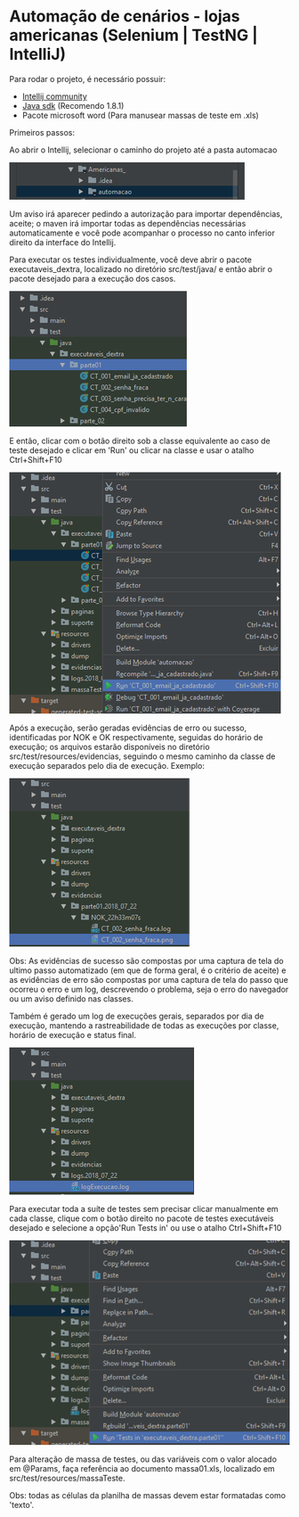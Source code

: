 # Automação de cenários - lojas americanas (Selenium | TestNG | IntelliJ)

Para rodar o projeto, é necessário possuir:

* [Intellij community](https://www.jetbrains.com/idea/download/#section=windows)
* [Java sdk](http://www.oracle.com/technetwork/pt/java/javase/downloads/jdk8-downloads-2133151.html) (Recomendo 1.8.1)
* Pacote microsoft word (Para manusear massas de teste em .xls)

Primeiros passos:

Ao abrir o Intellij, selecionar o caminho do projeto até a pasta automacao

![Automacao_americanas](assets/proj_path.png)

Um aviso irá aparecer pedindo a autorização para importar dependências, aceite; o maven irá importar todas as dependências necessárias automaticamente e você pode acompanhar o processo no canto inferior direito da interface do Intellij.

Para executar os testes individualmente, você deve abrir o pacote executaveis_dextra, localizado no diretório src/test/java/ e então abrir o pacote desejado para a execução dos casos.

![Automacao_americanas](assets/package_path.png)

E então, clicar com o botão direito sob a classe equivalente ao caso de teste desejado e clicar em 'Run' ou clicar na classe e usar o atalho Ctrl+Shift+F10

![Automacao_americanas](assets/execution_path.png)

Após a execução, serão geradas evidências de erro ou sucesso, identificadas por NOK e OK respectivamente, seguidas do horário de execução; os arquivos estarão disponíveis no diretório src/test/resources/evidencias, seguindo o mesmo caminho da classe de execução separados pelo dia de execução. Exemplo: 

![Automacao_americanas](assets/files_path.png)

Obs: As evidências de sucesso são compostas por uma captura de tela do ultimo passo automatizado (em que de forma geral, é o critério de aceite) e as evidências de erro são compostas por uma captura de tela do passo que ocorreu o erro e um log, descrevendo o problema, seja o erro do navegador ou um aviso definido nas classes.

Também é gerado um log de execuções gerais, separados por dia de execução, mantendo a rastreabilidade de todas as execuções por classe, horário de execução e status final.

![Automacao_americanas](assets/finalLog_path.png)

Para executar toda a suíte de testes sem precisar clicar manualmente em cada classe, clique com o botão direito no pacote de testes executáveis desejado e selecione a opção'Run Tests in' ou use o atalho Ctrl+Shift+F10

![Automacao_americanas](assets/pack_execution.png)

Para alteração de massa de testes, ou das variáveis com o valor alocado em @Params, faça referência ao documento massa01.xls, localizado em src/test/resources/massaTeste.

Obs: todas as células da planilha de massas devem estar formatadas como 'texto'.
